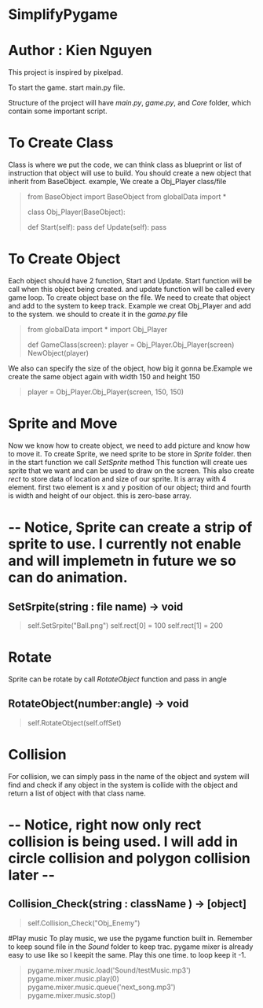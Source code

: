 # SimplifyPygame
# Author : Kien Nguyen
This project is inspired by pixelpad.

To start the game. start main.py file.

Structure of the project will have
*main.py*, *game.py*, and *Core* folder, which contain some important script. 

# To Create Class
Class is where we put the code, we can think class as blueprint or list of instruction that object will use to build.
You should create a new object that inherit from BaseObject. example, We create a Obj_Player class/file

>from BaseObject import BaseObject
>from globalData import *
>
>class Obj_Player(BaseObject):
>
>    def Start(self):
>        pass
>    def Update(self):
>        pass

# To Create Object
Each object should have 2 function, Start and Update. Start function will be call when this object being created.
and update function will be called every game loop. To create object base on the file. We need to create that object and add to the system to keep track. Example we creat Obj_Player and add to the system. we should to create it in the *game.py* file

>from globalData import *
>import Obj_Player
>
>def GameClass(screen):
>    player = Obj_Player.Obj_Player(screen)
>    NewObject(player)

We also can specify the size of the object, how big it gonna be.Example we create the same object again with width 150 and height 150

>    player = Obj_Player.Obj_Player(screen, 150, 150)

# Sprite and Move
Now we know how to create object, we need to add picture and know how to move it.
To create Sprite, we need sprite to be store in *Sprite* folder. then in the start function we call *SetSprite* method
This function will create ues sprite that we want and can be used to draw on the screen. This also create *rect* to store data 
of location and size of our sprite. It is array with 4 element. first two element is x and y position of our object; third and fourth is width and height of our object. this is zero-base array.
# -- Notice, Sprite can create a strip of sprite to use. I currently not enable and will implemetn in future we so can do animation. 
## SetSrpite(string : file name) -> void

>   self.SetSrpite("Ball.png")
>   self.rect[0] = 100
>   self.rect[1] = 200

# Rotate
Sprite can be rotate by call *RotateObject* function and pass in angle
## RotateObject(number:angle) -> void

>   self.RotateObject(self.offSet)


# Collision
For collision, we can simply pass in the name of the object and system will find and check if any object in the system is collide with the object and return a list of object with that class name.
# -- Notice, right now only rect collision is being used. I will add in circle collision and polygon collision later --
## Collision_Check(string : className ) -> [object] 

>   self.Collision_Check("Obj_Enemy")

#Play music
To play music, we use the pygame function built in. Remember to keep sound file in the *Sound* folder to keep trac. pygame mixer is already easy to use like so I keepit the same. Play this one time. to loop keep it -1.


>   pygame.mixer.music.load('Sound/testMusic.mp3')
>   pygame.mixer.music.play(0)
>   pygame.mixer.music.queue('next_song.mp3')
>   pygame.mixer.music.stop()